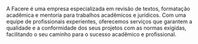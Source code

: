 A Facere é uma empresa especializada em revisão de textos, formatação acadêmica e mentoria para trabalhos acadêmicos e jurídicos. Com uma equipe de profissionais experientes, oferecemos serviços que garantem a qualidade e a conformidade dos seus projetos com as normas exigidas, facilitando o seu caminho para o sucesso acadêmico e profissional.
